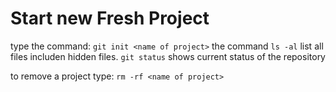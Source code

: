 # Start new Fresh Project
type the command:
`git init <name of project>`
the command `ls -al` list all files includen hidden files.
`git status` shows current status of the repository

to remove a project type:
`rm -rf <name of project>`
